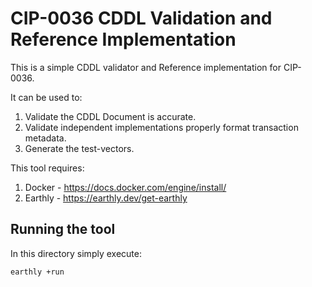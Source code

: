 # CIP-0036 CDDL Validation and Reference Implementation

This is a simple CDDL validator and Reference implementation for CIP-0036.

It can be used to:

1. Validate the CDDL Document is accurate.
2. Validate independent implementations properly format transaction metadata.
3. Generate the test-vectors.

This tool requires:

1. Docker - <https://docs.docker.com/engine/install/>
2. Earthly - <https://earthly.dev/get-earthly>

## Running the tool

In this directory simply execute:

```sh
earthly +run
```
